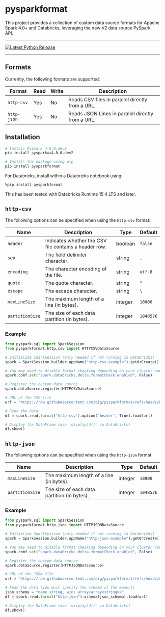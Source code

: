# pysparkformat

This project provides a collection of custom data source formats for Apache Spark 4.0+ and Databricks,
leveraging the new V2 data source PySpark API.

---

<p>
    <a href="https://pypi.org/project/pysparkformat/">
        <img src="https://img.shields.io/pypi/v/pysparkformat?color=green&amp;style=for-the-badge" alt="Latest Python Release"/>
    </a>
</p>

---


## Formats

Currently, the following formats are supported:

| Format      | Read | Write | Description                                       |
|-------------|------|-------|---------------------------------------------------|
| `http-csv`  | Yes  | No    | Reads CSV files in parallel directly from a URL.  |
| `http-json` | Yes  | No    | Reads JSON Lines in parallel directly from a URL. |

## Installation

```bash
# Install PySpark 4.0.0.dev2
pip install pyspark==4.0.0.dev2

# Install the package using pip
pip install pysparkformat
```

For Databricks, install within a Databricks notebook using:

```bash
%pip install pysparkformat
```
This has been tested with Databricks Runtime 15.4 LTS and later.


## `http-csv`

The following options can be specified when using the `http-csv` format:

| Name            | Description                                           | Type    | Default   |
|-----------------|-------------------------------------------------------|---------|-----------|
| `header`        | Indicates whether the CSV file contains a header row. | boolean | `false`   |
| `sep`           | The field delimiter character.                        | string  | `,`       |
| `encoding`      | The character encoding of the file.                   | string  | `utf-8`   |
| `quote`         | The quote character.                                  | string  | `"`       |
| `escape`        | The escape character.                                 | string  | `\`       |
| `maxLineSize`   | The maximum length of a line (in bytes).              | integer | `10000`   |
| `partitionSize` | The size of each data partition (in bytes).           | integer | `1048576` |


### Example

```python
from pyspark.sql import SparkSession
from pysparkformat.http.csv import HTTPCSVDataSource

# Initialize SparkSession (only needed if not running in Databricks)
spark = SparkSession.builder.appName("http-csv-example").getOrCreate()

# You may need to disable format checking depending on your cluster configuration
spark.conf.set("spark.databricks.delta.formatCheck.enabled", False)

# Register the custom data source
spark.dataSource.register(HTTPCSVDataSource)

# URL of the CSV file
url = "https://raw.githubusercontent.com/aig/pysparkformat/refs/heads/master/tests/data/valid-with-header.csv"

# Read the data
df = spark.read.format("http-csv").option("header", True).load(url)

# Display the DataFrame (use `display(df)` in Databricks)
df.show()
```

## `http-json`

The following options can be specified when using the `http-json` format:

| Name            | Description                                 | Type    | Default   |
|-----------------|---------------------------------------------|---------|-----------|
| `maxLineSize`   | The maximum length of a line (in bytes).    | integer | `10000`   |
| `partitionSize` | The size of each data partition (in bytes). | integer | `1048576` |

### Example

```python
from pyspark.sql import SparkSession
from pysparkformat.http.json import HTTPJSONDataSource

# Initialize SparkSession (only needed if not running in Databricks)
spark = SparkSession.builder.appName("http-json-example").getOrCreate()

# You may need to disable format checking depending on your cluster configuration
spark.conf.set("spark.databricks.delta.formatCheck.enabled", False)

# Register the custom data source
spark.dataSource.register(HTTPJSONDataSource)

# URL of the JSON file
url = "https://raw.githubusercontent.com/aig/pysparkformat/refs/heads/master/tests/data/valid-nested.jsonl"

# Read the data (you must specify the schema at the moment)
json_schema = "name string, wins array<array<string>>"
df = spark.read.format("http-json").schema(json_schema).load(url)

# Display the DataFrame (use `display(df)` in Databricks)
df.show()
```
